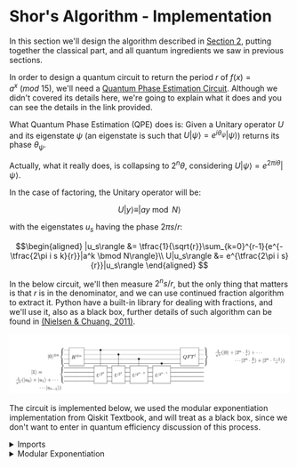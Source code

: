# Shor's Algorithm  - Implementation

In this section we'll design the algorithm described in [Section 2](shors-algorithm.md), putting together the classical part, and all quantum ingredients we saw in previous sections.

In order to design a quantum circuit to return the period $r$ of $f(x)=a^x~(mod~ 15)$, we'll need a [Quantum Phase Estimation Circuit](https://qiskit.org/textbook/ch-algorithms/quantum-phase-estimation.html). Although we didn't covered its details here, we're going to explain what it does and you can see the details in the link provided.

What Quantum Phase Estimation (QPE) does is: Given a Unitary operator $U$ and its eigenstate $\psi$ (an eigenstate is such that $U\vert\psi\rangle=e^{i\theta_\psi}\vert\psi\rangle$) returns its phase $\theta_\psi$.

Actually, what it really does, is collapsing to $2^n\theta$, considering $U\vert\psi\rangle=e^{2\pi i\theta}\vert\psi\rangle$.

In the case of factoring, the Unitary operator will be:

$$U|y\rangle \equiv |ay \bmod N \rangle$$

with the eigenstates $u_s$ having the phase $2\pi s/r$:

$$\begin{aligned}
|u_s\rangle &= \tfrac{1}{\sqrt{r}}\sum_{k=0}^{r-1}{e^{-\tfrac{2\pi i s k}{r}}|a^k \bmod N\rangle}\\
U|u_s\rangle &= e^{\tfrac{2\pi i s}{r}}|u_s\rangle 
\end{aligned}
$$

In the below circuit, we'll then measure $2^ns/r$, but the only thing that matters is that $r$ is in the denominator, and we can use continued fraction algorithm to extract it. Python have a built-in library for dealing with fractions, and we'll use it, also as a black box, further details of such algorithm can be found in [(Nielsen & Chuang, 2011)](bib.md). 

![](images/shor_circuit.png)

The circuit is implemented below, we used the modular exponentiation implementation from Qiskit Textbook, and will treat as a black box, since we don't want to enter in quantum efficiency discussion of this process.

<details>
    <summary>Imports</summary>
```python
# Imports
import warnings
warnings.filterwarnings("ignore",category=DeprecationWarning)
from qiskit import QuantumCircuit, Aer, assemble, execute,transpile
from qiskit.circuit.library import QFT
import numpy as np
from math import gcd
from fractions import Fraction
```
    </details>
    

<details>
<summary>Modular Exponentiation</summary>
```python
def a_x_mod15(a, x):
    if a not in [2,7,8,11,13]:
        raise ValueError("'a' must be 2,7,8,11 or 13")
    U = QuantumCircuit(4)        
    for iteration in range(x):
        if a in [2,13]:
            U.swap(0,1)
            U.swap(1,2)
            U.swap(2,3)
        if a in [7,8]:
            U.swap(2,3)
            U.swap(1,2)
            U.swap(0,1)
        if a == 11:
            U.swap(1,3)
            U.swap(0,2)
        if a in [7,11,13]:
            for q in range(4):
                U.x(q)
    U = U.to_gate()
    U.name = "%i^%i mod 15" % (a, x)
    c_U = U.control()
    return c_U

def modular_exponentiation(given_circuit, n, m, a):
    for x in range(n):
        exponent = 2**x
        given_circuit.append(a_x_mod15(a, exponent), 
                     [x] + list(range(n, n+m)))
```
</details>

```python
def shor_circuit(a,n,m):
    # Input : a - guess for factor of 15
    #         n - number of measurements
    #         m - number of target qubits
    
    # Setting up circuit
    shor = QuantumCircuit(n+m, n)
    
    # Initializing firsts n qubits with Hadamard 
    shor.h(range(n))
    # Applying sigma_x gate to last qubit
    shor.x(n+m-1)
    shor.barrier()
    
    #Apply modular exponentiation gates
    modular_exponentiation(shor, n, m, a)
    shor.barrier()
    
    #Apply inverse QFT
    shor.append(QFT(n, do_swaps=False).inverse(), range(n))
    
    # measure the first n qubits
    shor.measure(range(n), range(n))
    
    return shor
```

See the illustration of the circuit with $a=2$


```python
n = 4; m = 4; a = 2
shor_example = shor_circuit(a,n,m)
shor_example.draw()
```




<pre style="word-wrap: normal;white-space: pre;background: #fff0;line-height: 1.1;font-family: &quot;Courier New&quot;,Courier,monospace">     ┌───┐ ░                                                              ░ »
q_0: ┤ H ├─░────────■─────────────────────────────────────────────────────░─»
     ├───┤ ░        │                                                     ░ »
q_1: ┤ H ├─░────────┼──────────────■──────────────────────────────────────░─»
     ├───┤ ░        │              │                                      ░ »
q_2: ┤ H ├─░────────┼──────────────┼──────────────■───────────────────────░─»
     ├───┤ ░        │              │              │                       ░ »
q_3: ┤ H ├─░────────┼──────────────┼──────────────┼──────────────■────────░─»
     └───┘ ░ ┌──────┴──────┐┌──────┴──────┐┌──────┴──────┐┌──────┴──────┐ ░ »
q_4: ──────░─┤0            ├┤0            ├┤0            ├┤0            ├─░─»
           ░ │             ││             ││             ││             │ ░ »
q_5: ──────░─┤1            ├┤1            ├┤1            ├┤1            ├─░─»
           ░ │  2^1 mod 15 ││  2^2 mod 15 ││  2^4 mod 15 ││  2^8 mod 15 │ ░ »
q_6: ──────░─┤2            ├┤2            ├┤2            ├┤2            ├─░─»
     ┌───┐ ░ │             ││             ││             ││             │ ░ »
q_7: ┤ X ├─░─┤3            ├┤3            ├┤3            ├┤3            ├─░─»
     └───┘ ░ └─────────────┘└─────────────┘└─────────────┘└─────────────┘ ░ »
c: 4/═══════════════════════════════════════════════════════════════════════»
                                                                            »
«     ┌───────┐┌─┐         
«q_0: ┤0      ├┤M├─────────
«     │       │└╥┘┌─┐      
«q_1: ┤1      ├─╫─┤M├──────
«     │  IQFT │ ║ └╥┘┌─┐   
«q_2: ┤2      ├─╫──╫─┤M├───
«     │       │ ║  ║ └╥┘┌─┐
«q_3: ┤3      ├─╫──╫──╫─┤M├
«     └───────┘ ║  ║  ║ └╥┘
«q_4: ──────────╫──╫──╫──╫─
«               ║  ║  ║  ║ 
«q_5: ──────────╫──╫──╫──╫─
«               ║  ║  ║  ║ 
«q_6: ──────────╫──╫──╫──╫─
«               ║  ║  ║  ║ 
«q_7: ──────────╫──╫──╫──╫─
«               ║  ║  ║  ║ 
«c: 4/══════════╩══╩══╩══╩═
«               0  1  2  3 </pre>



With the circuit implemented, we can follow with further pre-processing and post-processing of Shor's Algorithm. The code below implements the logic of pseudocode in [Section 2](shors-algorithm.md) putting everything we saw together. The code is commented to help interpretation.


```python
# Defining the simulator:
backend = Aer.get_backend('qasm_simulator') 

def factor(N=15,backend=backend):
    found_factors = False
    n = len(bin(N))-2
    m = n
    valid_a = [2,7,8,11,13]
    while found_factors == False:
        # STEP 1: Choose a randomly in valid a's
        if len(valid_a)==0:
            break
        a = np.random.choice(valid_a)
        print(f"Trying a = {a}")

        r = 1 #defining a wrong r
        
        # STEP 2: Find period r
        while a**r%N != 1: #Adding loop because QPE + continued fractions can find wrong r
            ## Substep 2.1: Find phase s/r
            #Defining Shor's Circuits (QPE):
            qc = shor_circuit(a,n,m) 
            #Doing the measurement (binary):
            measure = execute(qc, backend=backend, shots=1,memory=True).result().get_memory()[0]
            #Converting to decimal base:
            measure = int(measure,2)
            phase = measure/(2**(n-1))
            ## Substep 2.2: Find denominator r (Continued fraction algorithm)
            r = Fraction(phase).limit_denominator(N).denominator
            
        # STEPS 3 and 4: check if r is even and a^(r/2) != -1 (mod N)
        if r%2==0 and (a**(r/2)+1)%N!=0:
            #STEP 5: Compute factors
            factors = [gcd(a**(r//2)-1,N),gcd(a**(r//2)+1,N)]
            print(f" --- order r = {r}")
            if factors[0] not in [1,N]: # Check to see if factor is a non trivial one
                found_factors = True
                print(f" --- Sucessfully found factors {factors}")
            else:
                print(f" --- Trivial factors found: [1,15]")
        if found_factors == False:
            print(f" --- a={a} failed!")
        valid_a.remove(a)
factor()
```

    Trying a = 7
     --- order r = 4
     --- Sucessfully found factors [3, 5]
    
